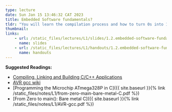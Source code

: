 ```yaml
---
type: lecture
date: Sun Jan 15 13:46:32 CAT 2023
title: Embedded Software fundamentals?
tldr: "You will learn the compilation process and how to turn 0s into 1s."
thumbnail: 
links: 
    - url: /static_files/lectures/L1/slides/1.2.embedded-software-fundamentals.pdf
      name: slides
    - url: /static_files/lectures/L1/handouts/1.2.embedded-software-fundamentals.pdf
      name: handouts
---
```

**Suggested Readings:**

- [Compiling, Linking and Building C/C++ Applications](https://www3.ntu.edu.sg/home/ehchua/programming/cpp/gcc_make.html)
- [AVR gcc wiki](https://gcc.gnu.org/wiki/avr-gcc)
- [Programming the Microchip ATmega328P in C]({{ site.baseurl }}{% link /static_files/notes/L1/from-zero-main-bare-metal-C.pdf %})
- [From Zero to main(): Bare metal C]({{ site.baseurl }}{% link /static_files/notes/L1/AVR-gcc.pdf %})